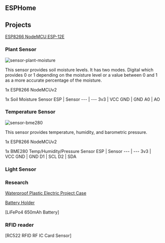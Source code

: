 ## ESPHome

## Projects
[ESP8266 NodeMCU ESP-12E]

### Plant Sensor
![sensor-plant-moisture]

This sensor provides soil moisture levels.  It has two modes. Digital which provides 0 or 1 depending on the moisture level or a value between 0 and 1 as a more accurate percentage of the moisture.

1x ESP8266 NodeMCUv2

1x Soil Moisture Sensor
ESP | Sensor
--- | ---
3v3 | VCC
GND | GND
A0 | AO

### Temperature Sensor
![sensor-bme280]

This sensor provides temperature, humidity, and barometric pressure.

1x ESP8266 NodeMCUv2

1x BME280 Temp/Humidity/Pressure Sensor
ESP | Sensor
--- | ---
3v3 | VCC
GND | GND
D1 | SCL
D2 | SDA
    
### Light Sensor


### Research



[Waterproof Plastic Electric Project Case]

[Battery Holder]

[LiFePo4 650mAh Battery]

### RFID reader
[RC522 RFID RF IC Card Sensor]


[ESP8266 NodeMCU ESP-12E]: https://www.amazon.com/KeeYees-Internet-Development-Wireless-Compatible/dp/B07HF44GBT

[Waterproof Plastic Electric Project Case]: https://www.amazon.com/a14061200ux0363-Waterproof-Electric-Junction-55x35x15mm/dp/B00VY9LSSY
[Battery Holder]: https://www.amazon.com/Pack-Battery-Holder-Bundle-QTEATAK/dp/B07WY3VMNN

[sensor-plant-moisture]: http://www.yourduino.com/sunshop/images/products/large_366_SoilMoisture1-450.jpg
[sensor-bme280]: https://camo.githubusercontent.com/42ffcb8ff3d3625686aef1e1ed29dde44262ea145efb7f4854ce40a438c8cae7/687474703a2f2f692e65626179696d672e636f6d2f696d616765732f672f52576741414f5377492d4257494f42512f732d6c3330302e6a7067

